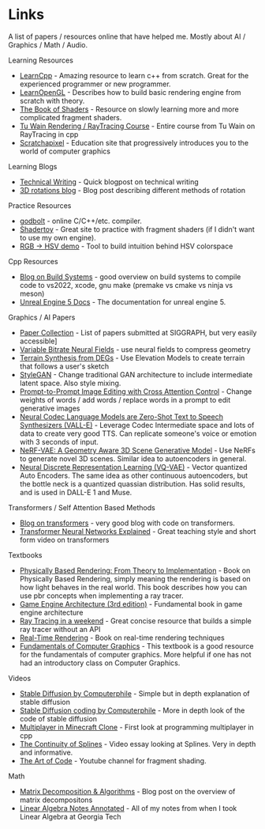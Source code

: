 # Links
A list of papers / resources online that have helped me. Mostly about AI / Graphics / Math / Audio.

Learning Resources 
- [LearnCpp](https://www.learncpp.com/) - Amazing resource to learn c++ from scratch. Great for the experienced programmer or new programmer.
- [LearnOpenGL](https://learnopengl.com/) - Describes how to build basic rendering engine from scratch with theory. 
- [The Book of Shaders](https://thebookofshaders.com/) - Resource on slowly learning more and more complicated fragment shaders.
- [Tu Wain Rendering / RayTracing Course](https://www.youtube.com/playlist?list=PLujxSBD-JXgnGmsn7gEyN28P1DnRZG7qi) - Entire course from Tu Wain on RayTracing in cpp
- [Scratchapixel](https://scratchapixel.com/) - Education site that progressively introduces you to the world of computer graphics

Learning Blogs
- [Technical Writing](https://css-tricks.com/technical-writing-for-developers/) - Quick blogpost on technical writing 
- [3D rotations blog](https://thenumb.at/Exponential-Rotations/) - Blog post describing different methods of rotation

Practice Resources
- [godbolt](https://godbolt.org/) - online C/C++/etc. compiler. 
- [Shadertoy](https://www.shadertoy.com/) - Great site to practice with fragment shaders (if I didn't want to use my own engine).
- [RGB -> HSV demo](https://math.hws.edu/graphicsbook/demos/c2/rgb-hsv.html) - Tool to build intuition behind HSV colorspace

Cpp Resources
- [Blog on Build Systems](https://julienjorge.medium.com/an-overview-of-build-systems-mostly-for-c-projects-ac9931494444) - good overview on build systems to compile code to vs2022, xcode, gnu make (premake vs cmake vs ninja vs meson)
- [Unreal Engine 5 Docs](https://docs.unrealengine.com/5.0/en-US/API/Runtime/Engine/Camera/UCameraComponent/) - The documentation for unreal engine 5.

Graphics / AI Papers
- [Paper Collection](https://kesen.realtimerendering.com/) - List of papers submitted at SIGGRAPH, but very easily accessible]
- [Variable Bitrate Neural Fields](https://nv-tlabs.github.io/vqad/) - use neural fields to compress geometry
- [Terrain Synthesis from DEGs](https://faculty.cc.gatech.edu/~turk/my_papers/terrain_synth_tvcg.pdf) - Use Elevation Models to create terrain that follows a user's sketch
- [StyleGAN](https://github.com/NVlabs/stylegan) - Change traditional GAN architecture to include intermediate latent space. Also style mixing.
- [Prompt-to-Prompt Image Editing with Cross Attention Control](https://arxiv.org/abs/2208.01626) - Change weights of words / add words / replace words in a prompt to edit generative images
- [Neural Codec Language Models are Zero-Shot Text to Speech Synthesizers (VALL-E)](https://valle-demo.github.io/) - Leverage Codec Intermediate space and lots of data to create very good TTS. Can replicate someone's voice or emotion with 3 seconds of input.
- [NeRF-VAE: A Geometry Aware 3D Scene Generative Model](https://arxiv.org/abs/2104.00587) - Use NeRFs to generate novel 3D scenes. Similar idea to autoencoders in general. 
- [Neural Discrete Representation Learning (VQ-VAE)](https://arxiv.org/abs/1711.00937) - Vector quantized Auto Encoders. The same idea as other continuous autoencoders, but the bottle neck is a quantized quassian distribution. Has solid results, and is used in DALL-E 1 and Muse. 


Transformers / Self Attention Based Methods
- [Blog on transformers](https://peterbloem.nl/blog/transformers) - very good blog with code on transformers.
- [Transformer Neural Networks Explained](https://www.youtube.com/watch?v=TQQlZhbC5ps) - Great teaching style and short form video on transformers

Textbooks
- [Physically Based Rendering: From Theory to Implementation](https://www.pbr-book.org/) - Book on Physically Based Rendering, simply meaning the rendering is based on how light behaves in the real world. This book describes how you can use pbr concepts when implementing a ray tracer.
- [Game Engine Architecture (3rd edition)](https://www.gameenginebook.com/) - Fundamental book in game engine architecture
- [Ray Tracing in a weekend](https://raytracing.github.io/books/RayTracingInOneWeekend.html) - Great concise resource that builds a simple ray tracer without an API
- [Real-Time Rendering](https://www.realtimerendering.com/) - Book on real-time rendering techniques 
- [Fundamentals of Computer Graphics](https://learning.oreilly.com/library/view/fundamentals-of-computer/9781482229417/) - This textbook is a good resource for the fundamentals of computer graphics. More helpful if one has not had an introductory class on Computer Graphics.

Videos
- [Stable Diffusion by Computerphile](https://www.youtube.com/watch?v=1CIpzeNxIhU) - Simple but in depth explanation of stable diffusion
- [Stable Diffusion coding by Computerphile](https://www.youtube.com/watch?v=-lz30by8-sU) - More in depth look of the code of stable diffusion
- [Multiplayer in Minecraft Clone](https://www.youtube.com/watch?v=UAUdIQZKV88) - First look at programming multiplayer in cpp
- [The Continuity of Splines](https://www.youtube.com/watch?v=jvPPXbo87ds&t=3975s) - Video essay looking at Splines. Very in depth and informative.
- [The Art of Code](https://www.youtube.com/watch?v=pmS-F6RJhAk) - Youtube channel for fragment shading. 

Math
- [Matrix Decomposition & Algorithms](https://medium.com/mlearning-ai/matrix-decomposition-and-algorithms-675339d8f48a) - Blog post on the overview of matrix decompositons
- [Linear Algebra Notes Annotated](Resources/Linear%20Algebra%20Notes%20Annotated.pdf) - All of my notes from when I took Linear Algebra at Georgia Tech